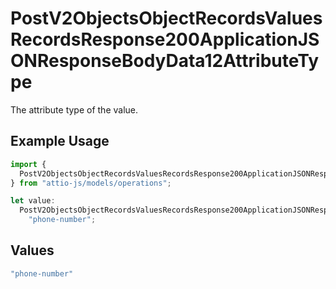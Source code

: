 # PostV2ObjectsObjectRecordsValuesRecordsResponse200ApplicationJSONResponseBodyData12AttributeType

The attribute type of the value.

## Example Usage

```typescript
import {
  PostV2ObjectsObjectRecordsValuesRecordsResponse200ApplicationJSONResponseBodyData12AttributeType,
} from "attio-js/models/operations";

let value:
  PostV2ObjectsObjectRecordsValuesRecordsResponse200ApplicationJSONResponseBodyData12AttributeType =
    "phone-number";
```

## Values

```typescript
"phone-number"
```